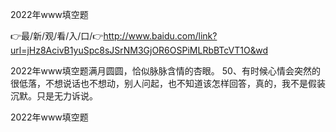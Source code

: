 2022年www填空题

👉最/新/观/看/入/口/👉http://www.baidu.com/link?url=jHz8AcivB1yuSpc8sJSrNM3GjOR6OSPiMLRbBTcVT1O&wd

2022年www填空题满月圆圆，恰似脉脉含情的杏眼。
	50、有时候心情会突然的很低落，不想说话也不想动，别人问起，也不知道该怎样回答，真的，我不是假装沉默。只是无力诉说。


2022年www填空题
